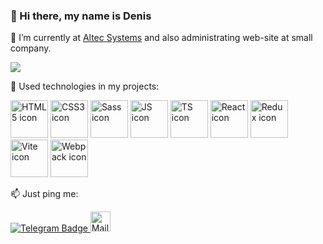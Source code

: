 ### 👋 Hi there, my name is Denis

🔭 I’m currently at <a href="https://altecsystems.ru/">Altec Systems</a> and also administrating web-site at small company.

<a href="https://www.codewars.com/users/ErkhanDV">
  <img src="https://github.r2v.ch/codewars?user=ErkhanDV&stroke=%23BB432C" />
</a>

🔨 Used technologies in my projects:
<div display="flex" align-items="center" justify-content="center">
  <img src="https://user-images.githubusercontent.com/60598547/119217439-c0286e00-bac9-11eb-9c92-93f36757f533.png" alt="HTML5 icon" display="block" height="60"/>
  <img src="https://user-images.githubusercontent.com/60598547/119216744-062f0300-bac5-11eb-8e94-2741e9d464a7.png" alt="CSS3 icon" display="block" height="60"/>
  <img src="https://user-images.githubusercontent.com/60598547/119216758-1810a600-bac5-11eb-8783-447fa1f31176.png" alt="Sass icon" display="block" height="60"/>
  <img src="https://user-images.githubusercontent.com/60598547/119216766-2363d180-bac5-11eb-8b9d-3b3e4a573271.png" alt="JS icon" display="block" height="60" border-radius="5"/>
  <img src="https://camo.githubusercontent.com/9255dba4a9ad5a906afd63a77b2d3498cbd7fa527008a417968683f5e8e545b2/68747470733a2f2f75706c6f61642e77696b696d656469612e6f72672f77696b6970656469612f636f6d6d6f6e732f7468756d622f342f34632f547970657363726970745f6c6f676f5f323032302e7376672f3132303070782d547970657363726970745f6c6f676f5f323032302e7376672e706e67" alt="TS icon" display="block" height="60"/>
  <img src="https://user-images.githubusercontent.com/60598547/119216771-2d85d000-bac5-11eb-8316-9c42247c485f.png" alt="React icon" display="block" height="60"/>
  <img src="https://camo.githubusercontent.com/6f32b591e10fe09d8233b9bfe2f7cdf8c17367f3aa7af4f400794f996bd93998/68747470733a2f2f7777772e7665726769632e636f6d2f77707369746566696c65735f6465336678732f77702d636f6e74656e742f75706c6f6164732f323031372f30342f6c6f676f2e706e67" alt="Redux icon" display="block" height="60"/>
  <img src="https://camo.githubusercontent.com/61e102d7c605ff91efedb9d7e47c1c4a07cef59d3e1da202fd74f4772122ca4e/68747470733a2f2f766974656a732e6465762f6c6f676f2e737667" alt="Vite icon" display="block" height="60"/>
  <img src="https://camo.githubusercontent.com/d094595f1dfc6a4400be56a5f7384d7e5de8333dfd5c1817ea14cbb5bbb015ad/68747470733a2f2f686162726173746f726167652e6f72672f776562742f6b2d2f746d2f32672f6b2d746d32677662625f6b7936676472642d747a71727a6a6b66342e706e67" alt="Webpack icon" display="block" height="60"/>
</div>

📫 Just ping me: 
<div id="badges">
  <a href="https://t.me/ErkhanDV">
    <img src="https://upload.wikimedia.org/wikipedia/commons/thumb/8/82/Telegram_logo.svg/32px-Telegram_logo.svg.png" alt="Telegram Badge"/>
  </a>
  <a href="mailto:erhan.denis@list.ru">
    <img src="https://companieslogo.com/img/orig/RL9A.F-1749ce42.png?t=1604430964" width="32" alt="Mail RU Badge"/>
  </a>
</div>
